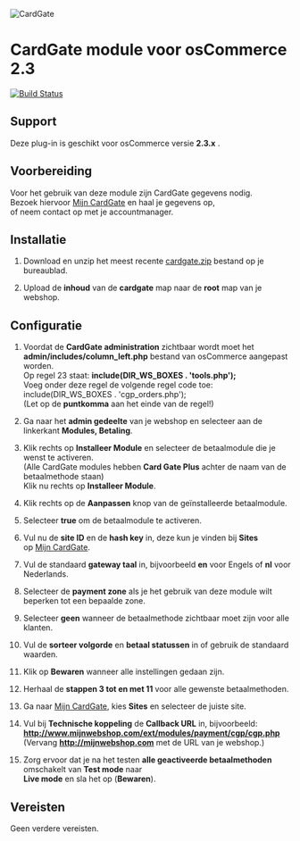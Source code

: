 ![CardGate](https://cdn.curopayments.net/thumb/200/logos/cardgate.png)

# CardGate module voor osCommerce 2.3

[![Build Status](https://travis-ci.org/cardgate/oscommerce23.svg?branch=master)](https://travis-ci.org/cardgate/oscommerce23)

## Support

Deze plug-in is geschikt voor osCommerce versie **2.3.x** .

## Voorbereiding

Voor het gebruik van deze module zijn CardGate gegevens nodig.  
Bezoek hiervoor [Mijn CardGate](https://my.cardgate.com/) en haal je gegevens op,  
of neem contact op met je accountmanager.

## Installatie

1. Download en unzip het meest recente [cardgate.zip](https://github.com/cardgate/oscommerce23/releases/) bestand op je bureaublad.

2. Upload de **inhoud** van de **cardgate** map naar de **root** map van je webshop.


## Configuratie

1. Voordat de **CardGate administration** zichtbaar wordt moet het  
   **admin/includes/column_left.php** bestand van osCommerce aangepast worden.  
   Op regel 23 staat: **include(DIR_WS_BOXES . 'tools.php');**  
   Voeg onder deze regel de volgende regel code toe:  
   include(DIR_WS_BOXES . 'cgp_orders.php');  
   (Let op de **puntkomma** aan het einde van de regel!)  
   
2. Ga naar het **admin gedeelte** van je webshop en selecteer aan de linkerkant **Modules, Betaling**.

3. Klik rechts op **Installeer Module** en selecteer de betaalmodule die je wenst te activeren.  
   (Alle CardGate modules hebben **Card Gate Plus** achter de naam van de betaalmethode staan)  
   Klik nu rechts op **Installeer Module**.  
   
4. Klik rechts op de **Aanpassen** knop van de geïnstalleerde betaalmodule.

5. Selecteer **true** om de betaalmodule te activeren.

6. Vul nu de **site ID** en de **hash key** in, deze kun je vinden bij **Sites**  
   op [Mijn CardGate](https://my.cardgate.com/).  

7. Vul de standaard **gateway taal** in, bijvoorbeeld **en** voor Engels of **nl** voor Nederlands.

8. Selecteer de **payment zone** als je het gebruik van deze module wilt beperken tot een bepaalde zone.

9. Selecteer **geen** wanneer de betaalmethode zichtbaar moet zijn voor alle klanten.
   
10. Vul de **sorteer volgorde** en **betaal statussen** in of gebruik de standaard waarden.

11. Klik op **Bewaren** wanneer alle instellingen gedaan zijn.

12. Herhaal de **stappen 3 tot en met 11** voor alle gewenste betaalmethoden.

13. Ga naar [Mijn CardGate](https://my.cardgate.com/), kies **Sites** en selecteer de juiste site.

14. Vul bij **Technische koppeling** de **Callback URL** in, bijvoorbeeld:  
    **http://www.mijnwebshop.com/ext/modules/payment/cgp/cgp.php**  
    (Vervang **http://mijnwebshop.com** met de URL van je webshop.)
    
15. Zorg ervoor dat je na het testen **alle geactiveerde betaalmethoden** omschakelt van **Test mode** naar  
    **Live mode** en sla het op (**Bewaren**).  
    
## Vereisten

Geen verdere vereisten.
